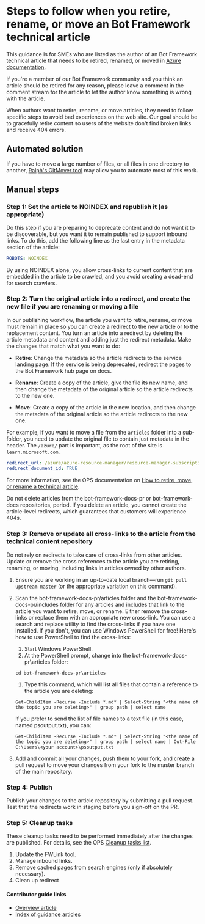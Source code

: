 # Steps to follow when you retire, rename, or move an Bot Framework technical article

This guidance is for SMEs who are listed as the author of an Bot Framework technical article that needs to be retired, renamed, or moved in [Azure documentation](learn.microsoft.com/azure).

If you're a member of our Bot Framework community and you think an article should be retired for any reason, please leave a comment in the comment stream for the article to let the author know something is wrong with the article.

When authors want to retire, rename, or move articles, they need to follow specific steps to avoid bad experiences on the web site. Our goal should be to gracefully retire content so users of the website don't find broken links and receive 404 errors.

## Automated solution

If you have to move a large number of files, or all files in one directory to another, [Ralph's GitMover tool](https://github.com/squillace/gitwork/tree/master/dotnet/move) may allow you to automate most of this work.

## Manual steps

### Step 1: Set the article to NOINDEX and republish it (as appropriate)

Do this step if you are preparing to deprecate content and do not want it to be discoverable, but you want it to remain published to support inbound links. To do this, add the following line as the last entry in the metadata section of the article:

```yml
ROBOTS: NOINDEX
```

By using NOINDEX alone, you allow cross-links to current content that are embedded in the article to be crawled, and you avoid creating a dead-end for search crawlers.

### Step 2: Turn the original article into a redirect, and create the new file if you are renaming or moving a file

In our publishing workflow, the article you want to retire, rename, or move must remain in place so you can create a redirect to the new article or to the replacement content. You turn an article into a redirect by deleting the article metadata and content and adding just the redirect metadata. Make the changes that match what you want to do:

- **Retire**: Change the metadata so the article redirects to the service landing page. If the service is being deprecated, redirect the pages to the Bot Framework hub page on docs.

- **Rename**: Create a copy of the article, give the file its new name, and then change the metadata of the original article so the article redirects to the new one.

- **Move**: Create a copy of the article in the new location, and then change the metadata of the original article so the article redirects to the new one.

For example, if you want to move a file from the `articles` folder into a sub-folder, you need to update the original file to contain just metadata in the header. The `/azure/` part is important, as the root of the site is `learn.microsoft.com`.

```yml
redirect_url: /azure/azure-resource-manager/resource-manager-subscription-examples
redirect_document_id: TRUE 
```

For more information, see the OPS documentation on [How to retire, move, or rename a technical article](https://review.learn.microsoft.com/help/platform/retire-rename-articles?branch=main).

Do not delete articles from the bot-framework-docs-pr or bot-framework-docs repositories, period. If you delete an article, you cannot create the article-level redirects, which guarantees that customers will experience 404s.

### Step 3: Remove or update all cross-links to the article from the technical content repository

Do not rely on redirects to take care of cross-links from other articles. Update or remove the cross references to the article you are retiring, renaming, or moving, including links in articles owned by other authors.

1. Ensure you are working in an up-to-date local branch&mdash;run `git pull upstream master` (or the appropriate variation on this command).
1. Scan the bot-framework-docs-pr/articles folder and the bot-framework-docs-pr/includes folder for any articles and includes that link to the article you want to retire, move, or rename. Either remove the cross-links or replace them with an appropriate new cross-link. You can use a search and replace utility to find the cross-links if you have one installed. If you don't, you can use Windows PowerShell for free! Here's how to use PowerShell to find the cross-links:

   1. Start Windows PowerShell.
   1. At the PowerShell prompt, change into the bot-framework-docs-pr\articles folder:

     `cd bot-framework-docs-pr\articles`

   1. Type this command, which will list all files that contain a reference to the article you are deleting:

     `Get-ChildItem -Recurse -Include *.md* | Select-String "<the name of the topic you are deleting>" | group path | select name`

     If you prefer to send the list of file names to a text file (in this case, named psoutput.txt), you can:

     `Get-ChildItem -Recurse -Include *.md* | Select-String "<the name of the topic you are deleting>" | group path | select name | Out-File C:\Users\<your account>\psoutput.txt`

1. Add and commit all your changes, push them to your fork, and create a pull request to move your changes from your fork to the master branch of the main repository.

### Step 4: Publish  

Publish your changes to the article repository by submitting a pull request. Test that the redirects work in staging before you sign-off on the PR.

### Step 5: Cleanup tasks

These cleanup tasks need to be performed immediately after the changes are published. For details, see the OPS [Cleanup tasks list](https://review.learn.microsoft.com/help/platform/retire-rename-articles?branch=main#step-5-cleanup-tasks).

1. Update the FWLink tool.
1. Manage inbound links.
1. Remove cached pages from search engines (only if absolutely necessary).
1. Clean up redirect

#### Contributor guide links

- [Overview article](../README.md)
- [Index of guidance articles](contributor-guide-index.md)
